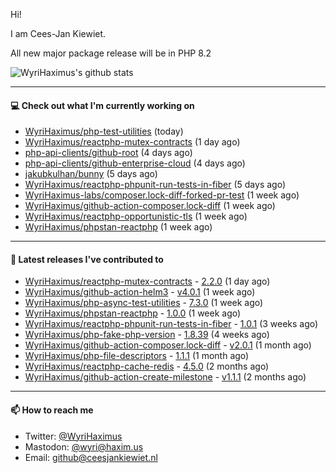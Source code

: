 Hi!

I am Cees-Jan Kiewiet.

All new major package release will be in PHP 8.2

![WyriHaximus's github stats](https://github-readme-stats.vercel.app/api?username=WyriHaximus&show_icons=true)

---

#### 💻 Check out what I'm currently working on

- [WyriHaximus/php-test-utilities](https://github.com/WyriHaximus/php-test-utilities) (today)
- [WyriHaximus/reactphp-mutex-contracts](https://github.com/WyriHaximus/reactphp-mutex-contracts) (1 day ago)
- [php-api-clients/github-root](https://github.com/php-api-clients/github-root) (4 days ago)
- [php-api-clients/github-enterprise-cloud](https://github.com/php-api-clients/github-enterprise-cloud) (4 days ago)
- [jakubkulhan/bunny](https://github.com/jakubkulhan/bunny) (5 days ago)
- [WyriHaximus/reactphp-phpunit-run-tests-in-fiber](https://github.com/WyriHaximus/reactphp-phpunit-run-tests-in-fiber) (5 days ago)
- [WyriHaximus-labs/composer.lock-diff-forked-pr-test](https://github.com/WyriHaximus-labs/composer.lock-diff-forked-pr-test) (1 week ago)
- [WyriHaximus/github-action-composer.lock-diff](https://github.com/WyriHaximus/github-action-composer.lock-diff) (1 week ago)
- [WyriHaximus/reactphp-opportunistic-tls](https://github.com/WyriHaximus/reactphp-opportunistic-tls) (1 week ago)
- [WyriHaximus/phpstan-reactphp](https://github.com/WyriHaximus/phpstan-reactphp) (1 week ago)

---

#### 🔭 Latest releases I've contributed to

- [WyriHaximus/reactphp-mutex-contracts](https://github.com/WyriHaximus/reactphp-mutex-contracts) - [2.2.0](https://github.com/WyriHaximus/reactphp-mutex-contracts/releases/tag/2.2.0) (1 day ago)
- [WyriHaximus/github-action-helm3](https://github.com/WyriHaximus/github-action-helm3) - [v4.0.1](https://github.com/WyriHaximus/github-action-helm3/releases/tag/v4.0.1) (1 week ago)
- [WyriHaximus/php-async-test-utilities](https://github.com/WyriHaximus/php-async-test-utilities) - [7.3.0](https://github.com/WyriHaximus/php-async-test-utilities/releases/tag/7.3.0) (1 week ago)
- [WyriHaximus/phpstan-reactphp](https://github.com/WyriHaximus/phpstan-reactphp) - [1.0.0](https://github.com/WyriHaximus/phpstan-reactphp/releases/tag/1.0.0) (1 week ago)
- [WyriHaximus/reactphp-phpunit-run-tests-in-fiber](https://github.com/WyriHaximus/reactphp-phpunit-run-tests-in-fiber) - [1.0.1](https://github.com/WyriHaximus/reactphp-phpunit-run-tests-in-fiber/releases/tag/1.0.1) (3 weeks ago)
- [WyriHaximus/php-fake-php-version](https://github.com/WyriHaximus/php-fake-php-version) - [1.8.39](https://github.com/WyriHaximus/php-fake-php-version/releases/tag/1.8.39) (4 weeks ago)
- [WyriHaximus/github-action-composer.lock-diff](https://github.com/WyriHaximus/github-action-composer.lock-diff) - [v2.0.1](https://github.com/WyriHaximus/github-action-composer.lock-diff/releases/tag/v2.0.1) (1 month ago)
- [WyriHaximus/php-file-descriptors](https://github.com/WyriHaximus/php-file-descriptors) - [1.1.1](https://github.com/WyriHaximus/php-file-descriptors/releases/tag/1.1.1) (1 month ago)
- [WyriHaximus/reactphp-cache-redis](https://github.com/WyriHaximus/reactphp-cache-redis) - [4.5.0](https://github.com/WyriHaximus/reactphp-cache-redis/releases/tag/4.5.0) (2 months ago)
- [WyriHaximus/github-action-create-milestone](https://github.com/WyriHaximus/github-action-create-milestone) - [v1.1.1](https://github.com/WyriHaximus/github-action-create-milestone/releases/tag/v1.1.1) (2 months ago)

---

#### 📫 How to reach me

- Twitter: [@WyriHaximus](https://twitter.com/WyriHaximus)
- Mastodon: [@wyri@haxim.us](https://toot-toot.wyrihaxim.us/@wyri)
- Email: [github@ceesjankiewiet.nl](mailto:github@ceesjankiewiet.nl)
